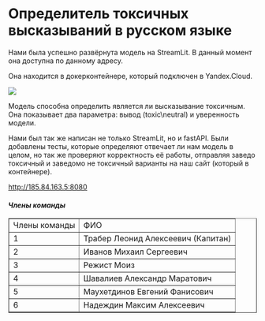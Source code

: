 # Определитель токсичных высказываний в русском языке

Нами была успешно развёрнута модель на StreamLit. В данный момент она доступна по данному адресу.


Она находится  в докерконтейнере, который подключен в Yandex.Cloud.

![](https://sun9-43.userapi.com/impg/gk7Gxf65SaIjNm3-V1pkuGY1MsDK3_n9vCBPMw/CrJOJn3lcIE.jpg?size=840x439&quality=96&sign=af2b1c01f789aba9a172a3fa1d76e5a9&type=album)

Модель способна определить является ли высказывание токсичным. Она показывает два параметра: вывод (toxic\neutral) и уверенность модели.


Нами был так же написан не только StreamLit, но и fastAPI. Были добавлены тесты, которые определяют отвечает ли нам модель в целом, но
так же проверяют корректность её работы, отправляя заведо токсичный и заведомо не токсичный варианты на наш сайт (который в контейнере).


http://185.84.163.5:8080


<h4><i>Члены команды</i></h4>
<table border="1">
  <tr>
    <td>Члены команды</td>
    <td>ФИО</td>
  </tr>
  <tr>
    <td>1</td>
    <td>Трабер Леонид Алексеевич (Капитан)</td>
  </tr>
  <tr>
    <td>2</td>
    <td>Иванов Михаил Сергеевич</td>
  </tr>
  <tr>
    <td>3</td>
    <td>Режист Моиз</td>
  </tr>
   <tr>
    <td>4</td>
    <td>Шавалиев Александр Маратович</td>
  </tr>
  <tr>
    <td>5</td>
    <td>Маухетдинов Евгений Фанисович</td>
  </tr>
  <tr>
    <td>6</td>
    <td>Надеждин Максим Алексеевич</td>
  </tr>
</table>
